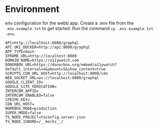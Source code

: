 # Environment

env configuration for the webb app. Create a .env file from the `.env.example.txt` to get started.
Run the command `cp .env.example.txt .env`.

```
API=http://localhost:8080/graphql
API_URI_DOCKER=http://api:8080/graphql
APP_TYPE=main
IFRAME_URL=http://localhost:8080
DOMAIN_NAME=https://a11ywatch.com
DONORBOX_URL=https://donorbox.org/embed/a11ywatch?default_interval=o&amount=5&show_content=true
SCRIPTS_CDN_URL_HOST=http://localhost:8090/cdn
WEB_SOCKET_URL=ws://localhost:8080/graphql
GOOGLE_CLIENT_ID=
GOOGLE_SITE_VERICATION=
INTERCOM_APPID=
INTERCOM_ENABLED=false
STRIPE_KEY=
CDN_URL_HOST=
WORKBOX_MODE=production
SUPER_MODE=false
TS_NODE_PROJECT=tsconfig.server.json
TS_NODE_IGNORE=/__mocks__/
```
